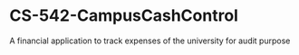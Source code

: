 # CS-542-CampusCashControl
A financial application to track expenses of the university for audit purpose
